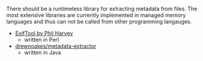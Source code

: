 There should be a runtimeless library for extracting metadata from files. The most extensive libraries are currently implemented in managed memory languages and thus can not be called from other programming langauges.

- [ExifTool by Phil Harvey](https://exiftool.org/)
	- written in Perl
- [drewnoakes/metadata-extractor](https://github.com/drewnoakes/metadata-extractor)
	- written in Java